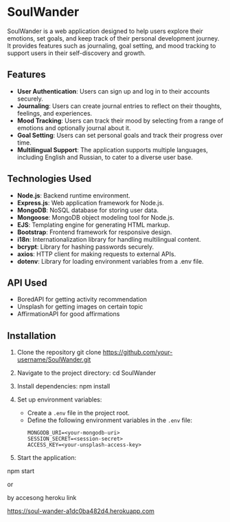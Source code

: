 # SoulWander

SoulWander is a web application designed to help users explore their emotions, set goals, and keep track of their personal development journey. It provides features such as journaling, goal setting, and mood tracking to support users in their self-discovery and growth.

## Features

- **User Authentication**: Users can sign up and log in to their accounts securely.
- **Journaling**: Users can create journal entries to reflect on their thoughts, feelings, and experiences.
- **Mood Tracking**: Users can track their mood by selecting from a range of emotions and optionally journal about it.
- **Goal Setting**: Users can set personal goals and track their progress over time.
- **Multilingual Support**: The application supports multiple languages, including English and Russian, to cater to a diverse user base.

## Technologies Used

- **Node.js**: Backend runtime environment.
- **Express.js**: Web application framework for Node.js.
- **MongoDB**: NoSQL database for storing user data.
- **Mongoose**: MongoDB object modeling tool for Node.js.
- **EJS**: Templating engine for generating HTML markup.
- **Bootstrap**: Frontend framework for responsive design.
- **i18n**: Internationalization library for handling multilingual content.
- **bcrypt**: Library for hashing passwords securely.
- **axios**: HTTP client for making requests to external APIs.
- **dotenv**: Library for loading environment variables from a .env file.

## API Used

- BoredAPI for getting activity recommendation
- Unsplash for getting images on certain topic
-  AffirmationAPI for good affirmations

## Installation

1. Clone the repository
git clone https://github.com/your-username/SoulWander.git
2. Navigate to the project directory:
cd SoulWander
3. Install dependencies:
npm install
4. Set up environment variables:
   - Create a `.env` file in the project root.
   - Define the following environment variables in the `.env` file:
     ```
     MONGODB_URI=<your-mongodb-uri>
     SESSION_SECRET=<session-secret>
     ACCESS_KEY=<your-unsplash-access-key>
     ```

5. Start the application:

npm start

or 
 
by accesong heroku link

https://soul-wander-a1dc0ba482d4.herokuapp.com
